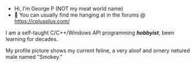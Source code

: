 - Hi, I’m George P (NOT my meat world name)
- 👀 You can usually find me hanging at in the forums @ https://cplusplus.com/

I am a self-taught C/C++/Windows API programming ***hobbyist***, been learning for decades.

My profile picture shows my current feline, a very aloof and ornery netured male named "Smokey."
